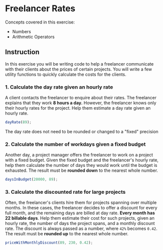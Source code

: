 # Freelancer Rates

Concepts covered in this exercise:
- Numbers
- Arithmetic Operators

## Instruction

In this exercise you will be writing code to help a freelancer communicate with their clients about the prices of certain projects. You will write a few utility functions to quickly calculate the costs for the clients.

### 1. Calculate the day rate given an hourly rate

A client contacts the freelancer to enquire about their rates. The freelancer explains that they work **8 hours a day.** However, the freelancer knows only their hourly rates for the project. Help them estimate a day rate given an hourly rate.

```javascript
dayRate(89);
```
The day rate does not need to be rounded or changed to a "fixed" precision

### 2. Calculate the number of workdays given a fixed budget

Another day, a project manager offers the freelancer to work on a project with a fixed budget. Given the fixed budget and the freelancer's hourly rate, help them calculate the number of days they would work until the budget is exhausted. The result must be **rounded down** to the nearest whole number.

```javascript
daysInBudget(20000, 89);
```

### 3. Calculate the discounted rate for large projects

Often, the freelancer's clients hire them for projects spanning over multiple months. In these cases, the freelancer decides to offer a discount for every full month, and the remaining days are billed at day rate. **Every month has 22 billable days**. Help them estimate their cost for such projects, given an hourly rate, the number of days the project spans, and a monthly discount rate. The discount is always passed as a number, where `42%` becomes `0.42`. The result must be **rounded up** to the nearest whole number.

```javascript
priceWithMonthlyDiscount(89, 230, 0.42);
```
